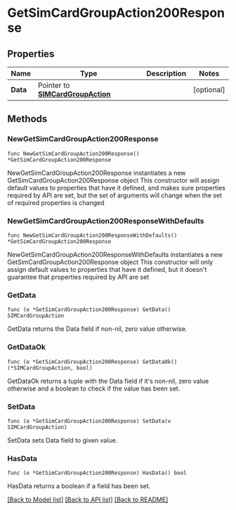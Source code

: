 # GetSimCardGroupAction200Response

## Properties

Name | Type | Description | Notes
------------ | ------------- | ------------- | -------------
**Data** | Pointer to [**SIMCardGroupAction**](SIMCardGroupAction.md) |  | [optional] 

## Methods

### NewGetSimCardGroupAction200Response

`func NewGetSimCardGroupAction200Response() *GetSimCardGroupAction200Response`

NewGetSimCardGroupAction200Response instantiates a new GetSimCardGroupAction200Response object
This constructor will assign default values to properties that have it defined,
and makes sure properties required by API are set, but the set of arguments
will change when the set of required properties is changed

### NewGetSimCardGroupAction200ResponseWithDefaults

`func NewGetSimCardGroupAction200ResponseWithDefaults() *GetSimCardGroupAction200Response`

NewGetSimCardGroupAction200ResponseWithDefaults instantiates a new GetSimCardGroupAction200Response object
This constructor will only assign default values to properties that have it defined,
but it doesn't guarantee that properties required by API are set

### GetData

`func (o *GetSimCardGroupAction200Response) GetData() SIMCardGroupAction`

GetData returns the Data field if non-nil, zero value otherwise.

### GetDataOk

`func (o *GetSimCardGroupAction200Response) GetDataOk() (*SIMCardGroupAction, bool)`

GetDataOk returns a tuple with the Data field if it's non-nil, zero value otherwise
and a boolean to check if the value has been set.

### SetData

`func (o *GetSimCardGroupAction200Response) SetData(v SIMCardGroupAction)`

SetData sets Data field to given value.

### HasData

`func (o *GetSimCardGroupAction200Response) HasData() bool`

HasData returns a boolean if a field has been set.


[[Back to Model list]](../README.md#documentation-for-models) [[Back to API list]](../README.md#documentation-for-api-endpoints) [[Back to README]](../README.md)


